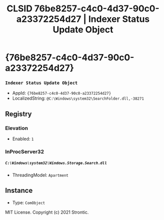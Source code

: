 ﻿---
title: "CLSID 76be8257-c4c0-4d37-90c0-a23372254d27 | Indexer Status Update Object"
excerpt: What is COM-Object CLSID 76be8257-c4c0-4d37-90c0-a23372254d27?
---

# {76be8257-c4c0-4d37-90c0-a23372254d27}

### `Indexer Status Update Object`
* AppId: `{76be8257-c4c0-4d37-90c0-a23372254d27}`
* LocalizedString: `@C:\Windows\system32\SearchFolder.dll,-38271`

## Registry


### Elevation

* Enabled: `1`

### InProcServer32

##### `C:\Windows\system32\Windows.Storage.Search.dll`
* ThreadingModel: `Apartment`

## Instance

* Type: `ComObject`

MIT License. Copyright (c) 2021 Strontic.


